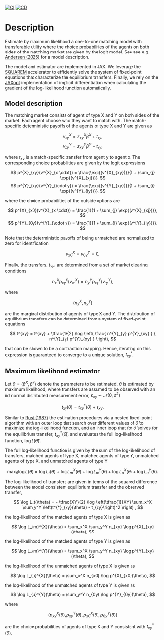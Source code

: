 [![CI](https://github.com/esbenscriver/EstimateOneToOneMatching/actions/workflows/ci.yml/badge.svg)](https://github.com/esbenscriver/EstimateOneToOneMatching/actions/workflows/ci.yml)
[![CD](https://github.com/esbenscriver/EstimateOneToOneMatching/actions/workflows/cd.yml/badge.svg)](https://github.com/esbenscriver/EstimateOneToOneMatching/actions/workflows/cd.yml)

# Description
Estimate by maximum likelihood a one-to-one matching model with transferable utility where the choice probabilities of the agents on both sides of the matching market are given by the logit model. See see e.g. [Andersen (2025)](https://arxiv.org/pdf/2409.05518) for a model description.

The model and estimator are implemented in JAX. We leverage the [SQUAREM](https://github.com/esbenscriver/squarem-JAXopt) accelerator to efficiently solve the system of fixed-point equations that characterize the equilibrium transfers. Finally, we rely on the [JAXopt](https://github.com/google/jaxopt) implementation of implicit differentiation when calculating the gradient of the log-likelihood function automatically.

## Model description
The matching market consists of agent of type X and Y on both sides of the market. Each agent choose who they want to match with. The match-specific deterministic payoffs of the agents of type X and Y are given as

$$
    v^{X}_{xy} = z^{X}_{xy} \beta^{X} + t_{xy}, 
$$
$$
    v^{Y}_{xy} = z^{Y}_{xy} \beta^{Y} - t_{xy},
$$

where $t_{xy}$ is a match-specific transfer from agent y to agent x. The corresponding choice probabilities are given by the logit expressions

$$
    p^{X}_{xy}(v^{X}_{x \cdot}) = \frac{\exp{(v^{X}_{xy})}}{1 + \sum_{j} \exp{(v^{X}_{xj})}},
$$
$$
    p^{Y}_{xy}(v^{Y}_{\cdot y}) = \frac{\exp{(v^{Y}_{xy})}}{1 + \sum_{i} \exp{(v^{Y}_{iy})}},
$$

where the choice probabilities of the outside options are

$$
    p^{X}_{x0}(v^{X}_{x \cdot}) = \frac{1}{1 + \sum_{j} \exp{(v^{X}_{xj})}},
$$
$$
    p^{Y}_{0y}(v^{Y}_{\cdot y}) = \frac{1}{1 + \sum_{i} \exp{(v^{Y}_{iy})}}.
$$

Note that the deterministic payoffs of being unmatched are normalized to zero for identification

$$
    v^{X}_{x0} = v^{Y}_{0y} = 0.
$$
 

Finally, the transfers, $t_{xy}$, are determined from a set of market clearing conditions

$$
    n^{X}_{x} p^{X}_{xy}(v^{X}_{x \cdot}) = n^{Y}_{y} p^{Y}_{xy}(v^{Y}_{\cdot y}),
$$

where 

$$
    (n^{X}_{x}, n^{Y}_{y})
$$

are the marginal distribution of agents of type X and Y. The distribution of equilibrium transfers can be determined from a system of fixed-point equations

$$
    t^{xy} = t^{xy} + \tfrac{1}{2} \log \left( \frac{ n^{Y}_{y} p^{Y}_{xy} } { n^{Y}_{y} p^{Y}_{xy} } \right),
$$

that can be shown to be a contraction mapping. Hence, iterating on this expression is guaranteed to converge to a unique solution, $t^{*}_{xy}$.

## Maximum likelihood estimator
Let $\theta = (\beta^X, \beta^Y)$ denote the parameters to be estimated. $\theta$ is estimated by maximum likelihood, where transfers are assumed to be observed with an iid normal distributed measurement error, $\varepsilon_{xy} \sim \mathcal{N}(0,\sigma^{2})$  

$$
    t_{xy}(\theta) = t^{*}_{xy}(\theta) + \varepsilon_{xy}.
$$

Similar to [Rust (1987)](https://doi.org/10.2307/1911259) the estimation procedures via a nested fixed-point algorithm with an outer loop that search over different values of $\hat{\theta}$ to maximize the log-likelihood function, and an inner loop that for $\hat{\theta}$ solves for the equilibrium transfer, $t^{*}_{xy}(\hat{\theta})$, and evaluates the full log-likelihood function, $\log L(\hat{\theta})$.

The full log-likelihood function is given by the sum of the log-likelihood of transfers, matched agents of type X, matched agents of type Y, unmatched agents of type X, and unmatched agents of type Y

$$
    \max_{\theta} \log L(\theta) = \log L_{t}(\theta) + \log L_{m}^{X}(\theta) + \log L_{m}^{Y}(\theta) + \log L_{u}^{X}(\theta) + \log L_{u}^{Y}(\theta).
$$

The log-likelihood of transfers are given in terms of the squared difference between the model consistent equilibrium transfer and the observed transfer,

$$
    \log L_t(\theta) = - \tfrac{XY}{2} \log \left(\tfrac{1}{XY} \sum_x^X \sum_y^Y \left(t^{*}_{xy}(\theta) - t_{xy}\right)^2 \right) ,
$$

the log-likelihood of the matched agents of type X is given as

$$
    \log L_{m}^{X}(\theta) = \sum_x^X \sum_y^Y n_{xy} \log p^{X}_{xy}(\theta),
$$

the log-likelihood of the matched agents of type Y is given as

$$
    \log L_{m}^{Y}(\theta) = \sum_x^X \sum_y^Y n_{xy} \log p^{Y}_{xy}(\theta),
$$

the log-likelihood of the unmatched agents of type X is given as

$$
    \log L_{u}^{X}(\theta) = \sum_x^X n_{x0} \log p^{X}_{x0}(\theta),
$$

the log-likelihood of the unmatched agents of type Y is given as

$$
    \log L_{u}^{Y}(\theta) = \sum_y^Y n_{0y} \log p^{Y}_{0y}(\theta),
$$

where 

$$
    \left(p^{X}_{xy}(\theta), p^{Y}_{xy}(\theta), p^{X}_{x0}(\theta), p^{Y}_{0y}(\theta)\right)
$$ 

are the choice probabilities of agents of type X and Y consistent with $t^{*}_{xy}(\theta)$.